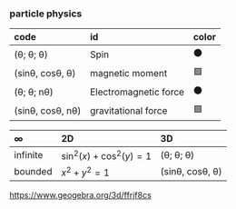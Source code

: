 ### particle physics

 | code | id | color |
 | :--- |:---|  :---|  
 | (θ; θ; θ) |  Spin | ⚫ |
 |(sinθ, cosθ, θ)| magnetic moment|🟩 |
 |(θ; θ; nθ) |  Electromagnetic force| ⚫ |
 |(sinθ, cosθ, nθ)|  gravitational force| 🟩|

|**∞** |2D|3D|
| :--- |:---|  :---| 
|infinite| $\sin^{2}\left(x\right)+\cos^{2}\left(y\right)=1$|(θ; θ; θ) |
|bounded| $x^{2}+y^{2}=1$| (sinθ, cosθ, θ)|

   https://www.geogebra.org/3d/ffrjf8cs
